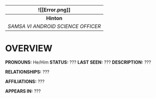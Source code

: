 
|           ![[Error.png]]           |
| :--------------------------------: |
|             **Hinton**             |
| *SAMSA VI ANDROID SCIENCE OFFICER* |
# **OVERVIEW**
**PRONOUNS:** He/Him
**STATUS:** ???
**LAST SEEN:** ???
**DESCRIPTION:** ???

**RELATIONSHIPS:** ???

**AFFILIATIONS:** ???

**APPEARS IN:** ???
